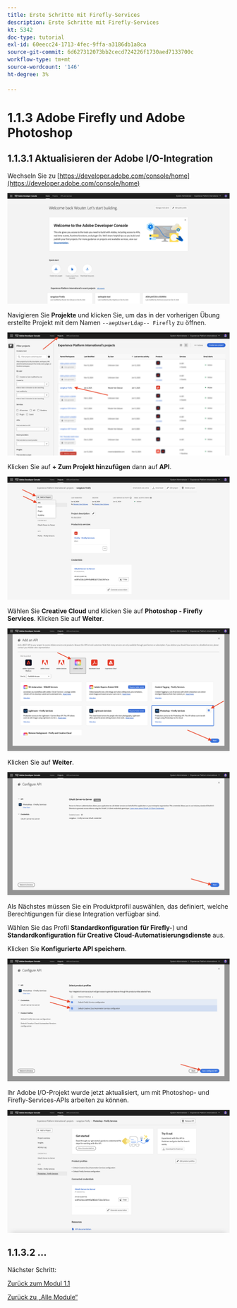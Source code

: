 ```yaml
---
title: Erste Schritte mit Firefly-Services
description: Erste Schritte mit Firefly-Services
kt: 5342
doc-type: tutorial
exl-id: 60eecc24-1713-4fec-9ffa-a3186db1a8ca
source-git-commit: 6d627312073bb2cecd724226f1730aed7133700c
workflow-type: tm+mt
source-wordcount: '146'
ht-degree: 3%

---
```


# 1.1.3 Adobe Firefly und Adobe Photoshop

## 1.1.3.1 Aktualisieren der Adobe I/O-Integration

Wechseln Sie zu [https://developer.adobe.com/console/home](https://developer.adobe.com/console/home)

![Neue Integration Adobe I/O](./images/iohome.png)

Navigieren Sie **Projekte** und klicken Sie, um das in der vorherigen Übung erstellte Projekt mit dem Namen `--aepUserLdap-- Firefly` zu öffnen.

![Azure-Speicher](./images/ps1.png)

Klicken Sie auf **+ Zum Projekt hinzufügen** dann auf **API**.

![Azure-Speicher](./images/ps2.png)

Wählen Sie **Creative Cloud** und klicken Sie auf **Photoshop - Firefly Services**. Klicken Sie auf **Weiter**.

![Azure-Speicher](./images/ps3.png)

Klicken Sie auf **Weiter**.

![Azure-Speicher](./images/ps4.png)

Als Nächstes müssen Sie ein Produktprofil auswählen, das definiert, welche Berechtigungen für diese Integration verfügbar sind.

Wählen Sie das Profil **Standardkonfiguration für Firefly-**) und **Standardkonfiguration für Creative Cloud-Automatisierungsdienste** aus.

Klicken Sie **Konfigurierte API speichern**.

![Azure-Speicher](./images/ps5.png)

Ihr Adobe I/O-Projekt wurde jetzt aktualisiert, um mit Photoshop- und Firefly-Services-APIs arbeiten zu können.

![Azure-Speicher](./images/ps6.png)

## 1.1.3.2 …

Nächster Schritt:

[Zurück zum Modul 1.1](./firefly-services.md)

[Zurück zu „Alle Module“](./../../../overview.md)
